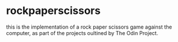 # rockpaperscissors
this is the implementation of a rock paper scissors game against the computer, as part of the projects oultined by The Odin Project. 
